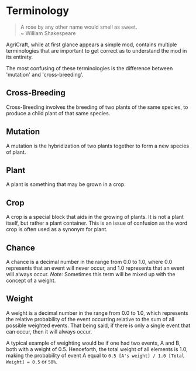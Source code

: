 Terminology
==================================================

> A rose by any other name would smell as sweet.  
> ~ William Shakespeare

AgriCraft, while at first glance appears a simple mod, contains multiple terminologies that are important to get correct as to understand the mod in its entirety.

The most confusing of these terminologies is the difference between 'mutation' and 'cross-breeding'.

## Cross-Breeding
Cross-Breeding involves the breeding of two plants of the same species, to produce a child plant of that same species.

## Mutation
A mutation is the hybridization of two plants together to form a new species of plant.

## Plant
A plant is something that may be grown in a crop.

## Crop
A crop is a special block that aids in the growing of plants. It is not a plant itself, but rather a plant container.
This is an issue of confusion as the word crop is often used as a synonym for plant.

## Chance
A chance is a decimal number in the range from 0.0 to 1.0, where 0.0 represents that an event will never occur, and 1.0 represents that an event will always occur. *Note:* Sometimes this term will be mixed up with the concept of a weight.

## Weight
A weight is a decimal number in the range from 0.0 to 1.0, which represents the relative probability of the event occurring relative to the sum of all possible weighted events. That being said, if there is only a single event that can occur, then it will always occur.

A typical example of weighting would be if one had two events, A and B, both with a weight of 0.5. Henceforth, the total weight of all elements is 1.0, making the probability of event A equal to `0.5 [A's weight] / 1.0 [Total Weight] = 0.5` or `50%`.
